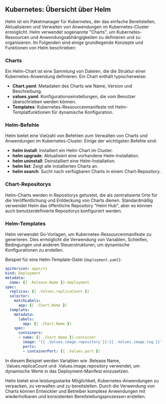 ## Kubernetes: Übersicht über Helm

Helm ist ein Paketmanager für Kubernetes, der das einfache Bereitstellen, Aktualisieren und Verwalten von Anwendungen im Kubernetes-Cluster ermöglicht. Helm verwendet sogenannte "Charts", um Kubernetes-Ressourcen und Anwendungsabhängigkeiten zu definieren und zu organisieren. Im Folgenden sind einige grundlegende Konzepte und Funktionen von Helm beschrieben:

### Charts

Ein Helm-Chart ist eine Sammlung von Dateien, die die Struktur einer Kubernetes-Anwendung definieren. Ein Chart enthält typischerweise:

- **Chart.yaml**: Metadaten des Charts wie Name, Version und Beschreibung.
- **values.yaml**: Konfigurationseinstellungen, die vom Benutzer überschrieben werden können.
- **Templates**: Kubernetes-Ressourcenmanifeste mit Helm-Templatfunktionen für dynamische Konfiguration.

### Helm-Befehle

Helm bietet eine Vielzahl von Befehlen zum Verwalten von Charts und Anwendungen im Kubernetes-Cluster. Einige der wichtigsten Befehle sind:

- **helm install**: Installiert ein Helm-Chart im Cluster.
- **helm upgrade**: Aktualisiert eine vorhandene Helm-Installation.
- **helm uninstall**: Deinstalliert eine Helm-Installation.
- **helm list**: Zeigt alle installierten Charts an.
- **helm search**: Sucht nach verfügbaren Charts in einem Chart-Repository.

### Chart-Repositorys

Helm-Charts werden in Repositorys gehostet, die als zentralisierte Orte für die Veröffentlichung und Entdeckung von Charts dienen. Standardmäßig verwendet Helm das öffentliche Repository "Helm Hub", aber es können auch benutzerdefinierte Repositorys konfiguriert werden.

### Helm-Templates

Helm verwendet Go-Vorlagen, um Kubernetes-Ressourcenmanifeste zu generieren. Dies ermöglicht die Verwendung von Variablen, Schleifen, Bedingungen und anderen Steuerstrukturen, um dynamische Konfigurationen zu erstellen.

Beispiel für eine Helm-Template-Datei (`deployment.yaml`):

```yaml
apiVersion: apps/v1
kind: Deployment
metadata:
  name: {{ .Release.Name }}-deployment
spec:
  replicas: {{ .Values.replicaCount }}
  selector:
    matchLabels:
      app: {{ .Chart.Name }}
  template:
    metadata:
      labels:
        app: {{ .Chart.Name }}
    spec:
      containers:
      - name: {{ .Chart.Name }}-container
        image: "{{ .Values.image.repository }}:{{ .Values.image.tag }}"
        ports:
        - containerPort: {{ .Values.port }}
```

In diesem Beispiel werden Variablen wie .Release.Name, .Values.replicaCount und .Values.image.repository verwendet, um dynamische Werte in das Deployment-Manifest einzusetzen.

Helm bietet eine leistungsstarke Möglichkeit, Kubernetes-Anwendungen zu verpacken, zu verwalten und zu bereitstellen. Durch die Verwendung von Charts können Entwickler und Betreiber komplexe Anwendungen mit wiederholbaren und konsistenten Bereitstellungsprozessen erstellen.